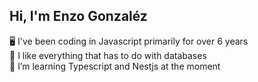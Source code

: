 ## Hi, I'm Enzo Gonzaléz

🖥️ I've been coding in Javascript primarily for over 6 years<br/>
💾 I like everything that has to do with databases<br/>
🦀 I’m learning Typescript and Nestjs at the moment<br/>
